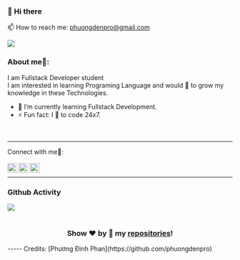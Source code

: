 ### 👋 Hi there 
📫 How to reach me: phuongdenpro@gmail.com

![](https://komarev.com/ghpvc/?username=phuongdenpro&color=green)

### About me🧑:
I am Fullstack Developer student<br/>
I am interested in learning Programing Language and would 💖 to grow my knowledge in these Technologies.


- 🌱 I’m currently learning Fullstack Development.
- ⚡ Fun fact: I 💖 to code 24x7.

<br/>

---
<summary> Connect with me🤝: </summary>  

<br/>

<a href="https://github.com/phuongdenpro">
  <img align="left" alt="phuongdenpro's Github" width="22px" src="https://upload.wikimedia.org/wikipedia/commons/thumb/a/ae/Github-desktop-logo-symbol.svg/1024px-Github-desktop-logo-symbol.svg.png" />
</a>

<a href="https://www.instagram.com/phuongdinhphan/">
  <img align="left" alt="phuongdenpro's Instagram" width="22px" src="https://upload.wikimedia.org/wikipedia/commons/thumb/a/a5/Instagram_icon.png/600px-Instagram_icon.png" />
</a>

<a href="https://www.facebook.com/phuongdenpro">
  <img align="left" alt="phuongdenpro's Facebook" width="22px" src="https://facebookbrand.com/wp-content/uploads/2019/04/f_logo_RGB-Hex-Blue_512.png?w=512&h=512" />
</a>

<br/>

---

### Github Activity 

<div>

<a href="https://github.com/phuongdenpro">
  <img align="center" src="https://github-readme-stats.vercel.app/api?username=phuongdenpro&theme=tokyonight" />
</a>

<br/>
<br/>

</div>                                                                                                                 

<div align="center">
  

  

### Show ❤️ by 🌟 my [repositories](https://github.com/phuongdenpro?tab=repositories)!

</div>
-----
Credits: [Phương Đình Phan](https://github.com/phuongdenpro)


